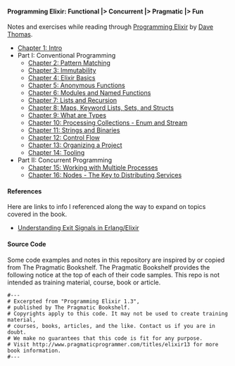 #### Programming Elixir: Functional |> Concurrent |> Pragmatic |> Fun

Notes and exercises while reading through [Programming Elixir](https://pragprog.com/book/elixir/programming-elixir) by [Dave Thomas](https://twitter.com/pragdave).

* [Chapter 1: Intro](./chapter1:Intro)
* Part I: Conventional Programming
  * [Chapter 2: Pattern Matching](./chapter2:PatternMatching)
  * [Chapter 3: Immutability](./chapter3:Immutability)
  * [Chapter 4: Elixir Basics](./chapter4:ElixirBasics)
  * [Chapter 5: Anonymous Functions](./chapter5:AnonymousFunctions)
  * [Chapter 6: Modules and Named Functions](./chapter6:ModulesAndNamedFunctions)
  * [Chapter 7: Lists and Recursion](./chapter7:ListsAndRecursion)
  * [Chapter 8: Maps, Keyword Lists, Sets, and Structs](./chapter8:MapsKeyworListsSetsStructs)
  * [Chapter 9: What are Types](./chapter9:WhatAreTypes)
  * [Chapter 10: Processing Collections - Enum and Stream](./chapter10:ProcessingCollections)
  * [Chapter 11: Strings and Binaries](./chapter11:StringsAndBinaries)
  * [Chapter 12: Control Flow](./chapter12:ControlFlow)
  * [Chapter 13: Organizing a Project](./chapter13:OrganizingAProject)
  * [Chapter 14: Tooling](./chapter14:Tooling)
* Part II: Concurrent Programming
  * [Chapter 15: Working with Multiple Processes](./chapter15:MultipleProcesses)
  * [Chapter 16: Nodes - The Key to Distributing Services](./chapter16:Nodes)

#### References

Here are links to info I referenced along the way to expand on topics covered in the book.

* [Understanding Exit Signals in Erlang/Elixir](http://crypt.codemancers.com/posts/2016-01-24-understanding-exit-signals-in-erlang-slash-elixir/)

#### Source Code

Some code examples and notes in this repository are inspired by or copied from The Pragmatic Bookshelf. The Pragmatic Bookshelf provides the following notice at the top of each of their code samples. This repo is not intended as training material, course, book or article.
```
#---
# Excerpted from "Programming Elixir 1.3",
# published by The Pragmatic Bookshelf.
# Copyrights apply to this code. It may not be used to create training material,
# courses, books, articles, and the like. Contact us if you are in doubt.
# We make no guarantees that this code is fit for any purpose.
# Visit http://www.pragmaticprogrammer.com/titles/elixir13 for more book information.
#---
```
